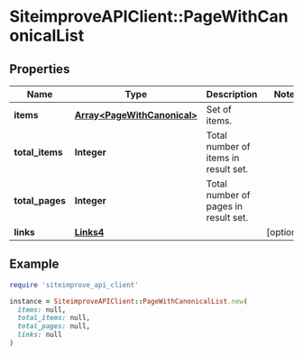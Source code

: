 # SiteimproveAPIClient::PageWithCanonicalList

## Properties

| Name | Type | Description | Notes |
| ---- | ---- | ----------- | ----- |
| **items** | [**Array&lt;PageWithCanonical&gt;**](PageWithCanonical.md) | Set of items. |  |
| **total_items** | **Integer** | Total number of items in result set. |  |
| **total_pages** | **Integer** | Total number of pages in result set. |  |
| **links** | [**Links4**](Links4.md) |  | [optional] |

## Example

```ruby
require 'siteimprove_api_client'

instance = SiteimproveAPIClient::PageWithCanonicalList.new(
  items: null,
  total_items: null,
  total_pages: null,
  links: null
)
```

